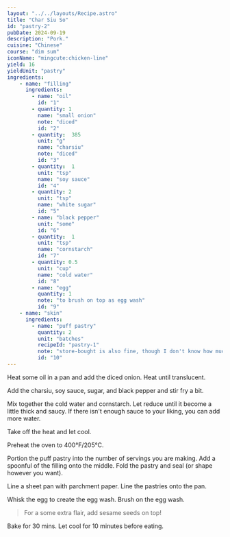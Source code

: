 ```yaml
---
layout: "../../layouts/Recipe.astro"
title: "Char Siu So"
id: "pastry-2"
pubDate: 2024-09-19
description: "Pork."
cuisine: "Chinese"
course: "dim sum"
iconName: "mingcute:chicken-line"
yield: 16
yieldUnit: "pastry"
ingredients:
    - name: "filling"
      ingredients:
        - name: "oil"
          id: "1"
        - quantity: 1
          name: "small onion"
          note: "diced"
          id: "2"
        - quantity:  385
          unit: "g"
          name: "charsiu"
          note: "diced"
          id: "3"
        - quantity:  1
          unit: "tsp"
          name: "soy sauce"
          id: "4"
        - quantity: 2
          unit: "tsp"
          name: "white sugar"
          id: "5"
        - name: "black pepper"
          unit: "some"
          id: "6"
        - quantity:  1
          unit: "tsp"
          name: "cornstarch"
          id: "7"
        - quantity: 0.5
          unit: "cup"
          name: "cold water"
          id: "8"
        - name: "egg"
          quantity: 1
          note: "to brush on top as egg wash"
          id: "9"
    - name: "skin"
      ingredients:
        - name: "puff pastry"
          quantity: 2
          unit: "batches"
          recipeId: "pastry-1"
          note: "store-bought is also fine, though I don't know how much..."
          id: "10"
---
```

Heat some <span class="ingredient" data-id="1">oil</span> in a pan and add the diced <span class="ingredient" data-id="2">onion</span>. Heat until translucent. 

Add the <span class="ingredient" data-id="3">charsiu</span>, <span class="ingredient" data-id="4">soy sauce</span>, <span class="ingredient" data-id="5">sugar</span>, and <span class="ingredient" data-id="6">black pepper</span> and stir fry a bit. 

Mix together the <span class="ingredient" data-id="1">cold water</span> and <span class="ingredient" data-id="8">cornstarch</span>. Let reduce until it become a little thick and saucy. If there isn't enough sauce to your liking, you can add more water. 

Take off the heat and let cool.

Preheat the oven to 400°F/205°C.

Portion the <span class=ingredient data-id="10">puff pastry</span> into the number of servings you are making. Add a spoonful of the filling onto the middle. Fold the pastry and seal (or shape however you want).

Line a sheet pan with parchment paper. Line the pastries onto the pan.

Whisk the <span class="ingredient" data-id="9">egg</span> to create the egg wash. Brush on the egg wash.
> For a some extra flair, add sesame seeds on top!

Bake for 30 mins. Let cool for 10 minutes before eating.